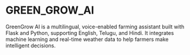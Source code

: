 # GREEN_GROW_AI
GreenGrow AI is a multilingual, voice-enabled farming assistant built with Flask and Python, supporting English, Telugu, and Hindi. It integrates machine learning and real-time weather data to help farmers make intelligent decisions. 
